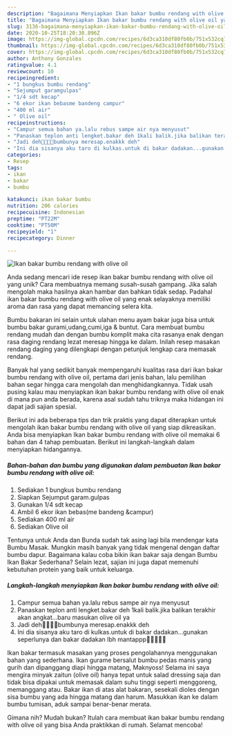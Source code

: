 ```yaml
---
description: "Bagaimana Menyiapkan Ikan bakar bumbu rendang with olive oil yang Menggugah Selera"
title: "Bagaimana Menyiapkan Ikan bakar bumbu rendang with olive oil yang Menggugah Selera"
slug: 3136-bagaimana-menyiapkan-ikan-bakar-bumbu-rendang-with-olive-oil-yang-menggugah-selera
date: 2020-10-25T18:20:30.896Z
image: https://img-global.cpcdn.com/recipes/6d3ca310df80fb0b/751x532cq70/ikan-bakar-bumbu-rendang-with-olive-oil-foto-resep-utama.jpg
thumbnail: https://img-global.cpcdn.com/recipes/6d3ca310df80fb0b/751x532cq70/ikan-bakar-bumbu-rendang-with-olive-oil-foto-resep-utama.jpg
cover: https://img-global.cpcdn.com/recipes/6d3ca310df80fb0b/751x532cq70/ikan-bakar-bumbu-rendang-with-olive-oil-foto-resep-utama.jpg
author: Anthony Gonzales
ratingvalue: 4.1
reviewcount: 10
recipeingredient:
- "1 bungkus bumbu rendang"
- "Sejumput garamgulpas"
- "1/4 sdt kecap"
- "6 ekor ikan bebasme bandeng campur"
- "400 ml air"
- " Olive oil"
recipeinstructions:
- "Campur semua bahan ya.lalu rebus sampe air nya menyusut"
- "Panaskan teplon anti lengket.bakar deh 1kali balik.jika balikan terakhir akan angkat...baru masukan olive oil ya"
- "Jadi deh🤤🤤🤤🤤bumbunya meresap.enakkk deh"
- "Ini dia sisanya aku taro di kulkas.untuk di bakar dadakan...gunakan seperlunya dan bakar dadakan lbh mantappp🤤🤤🤤🤤🤤"
categories:
- Resep
tags:
- ikan
- bakar
- bumbu

katakunci: ikan bakar bumbu 
nutrition: 206 calories
recipecuisine: Indonesian
preptime: "PT22M"
cooktime: "PT50M"
recipeyield: "1"
recipecategory: Dinner

---
```



![Ikan bakar bumbu rendang with olive oil](https://img-global.cpcdn.com/recipes/6d3ca310df80fb0b/751x532cq70/ikan-bakar-bumbu-rendang-with-olive-oil-foto-resep-utama.jpg)

Anda sedang mencari ide resep ikan bakar bumbu rendang with olive oil yang unik? Cara membuatnya memang susah-susah gampang. Jika salah mengolah maka hasilnya akan hambar dan bahkan tidak sedap. Padahal ikan bakar bumbu rendang with olive oil yang enak selayaknya memiliki aroma dan rasa yang dapat memancing selera kita.

Bumbu bakaran ini selain untuk ulahan menu ayam bakar juga bisa untuk bumbu bakar gurami,udang,cumi,iga &amp; buntut. Cara membuat bumbu rendang mudah dan dengan bumbu komplit maka cita rasanya enak dengan rasa daging rendang lezat meresap hingga ke dalam. Inilah resep masakan rendang daging yang dilengkapi dengan petunjuk lengkap cara memasak rendang.

Banyak hal yang sedikit banyak mempengaruhi kualitas rasa dari ikan bakar bumbu rendang with olive oil, pertama dari jenis bahan, lalu pemilihan bahan segar hingga cara mengolah dan menghidangkannya. Tidak usah pusing kalau mau menyiapkan ikan bakar bumbu rendang with olive oil enak di mana pun anda berada, karena asal sudah tahu triknya maka hidangan ini dapat jadi sajian spesial.


Berikut ini ada beberapa tips dan trik praktis yang dapat diterapkan untuk mengolah ikan bakar bumbu rendang with olive oil yang siap dikreasikan. Anda bisa menyiapkan Ikan bakar bumbu rendang with olive oil memakai 6 bahan dan 4 tahap pembuatan. Berikut ini langkah-langkah dalam menyiapkan hidangannya.

<!--inarticleads1-->

##### Bahan-bahan dan bumbu yang digunakan dalam pembuatan Ikan bakar bumbu rendang with olive oil:

1. Sediakan 1 bungkus bumbu rendang
1. Siapkan Sejumput garam.gulpas
1. Gunakan 1/4 sdt kecap
1. Ambil 6 ekor ikan bebas(me bandeng &amp;campur)
1. Sediakan 400 ml air
1. Sediakan  Olive oil


Tentunya untuk Anda dan Bunda sudah tak asing lagi bila mendengar kata Bumbu Masak. Mungkin masih banyak yang tidak mengenal dengan daftar bumbu dapur. Bagaimana kalau coba bikin ikan bakar saja dengan Bumbu Ikan Bakar Sederhana? Selain lezat, sajian ini juga dapat memenuhi kebutuhan protein yang baik untuk keluarga. 

<!--inarticleads2-->

##### Langkah-langkah menyiapkan Ikan bakar bumbu rendang with olive oil:

1. Campur semua bahan ya.lalu rebus sampe air nya menyusut
1. Panaskan teplon anti lengket.bakar deh 1kali balik.jika balikan terakhir akan angkat...baru masukan olive oil ya
1. Jadi deh🤤🤤🤤🤤bumbunya meresap.enakkk deh
1. Ini dia sisanya aku taro di kulkas.untuk di bakar dadakan...gunakan seperlunya dan bakar dadakan lbh mantappp🤤🤤🤤🤤🤤


Ikan bakar termasuk masakan yang proses pengolahannya menggunakan bahan yang sederhana. Ikan gurame bersalut bumbu pedas manis yang gurih dan dipanggang diapi hingga matang, Maknyoss! Selama ini saya mengira minyak zaitun (olive oil) hanya tepat untuk salad dressing saja dan tidak bisa dipakai untuk memasak dalam suhu tinggi seperti menggoreng, memanggang atau. Bakar ikan di atas alat bakaran, sesekali dioles dengan sisa bumbu yang ada hingga matang dan harum. Masukkan ikan ke dalam bumbu tumisan, aduk sampai benar-benar merata. 

Gimana nih? Mudah bukan? Itulah cara membuat ikan bakar bumbu rendang with olive oil yang bisa Anda praktikkan di rumah. Selamat mencoba!
